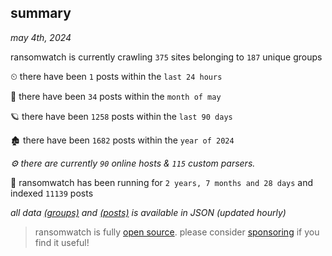 
## summary
_may 4th, 2024_

ransomwatch is currently crawling `375` sites belonging to `187` unique groups

⏲ there have been `1` posts within the `last 24 hours`

🦈 there have been `34` posts within the `month of may`

🪐 there have been `1258` posts within the `last 90 days`

🏚 there have been `1682` posts within the `year of 2024`

_⚙️ there are currently `90` online hosts & `115` custom parsers._

🦕 ransomwatch has been running for `2 years, 7 months and 28 days` and indexed `11139` posts

_all data  [(groups)](http://ransomwhat.telemetry.ltd/groups) and [(posts)](http://ransomwhat.telemetry.ltd/posts) is available in JSON (updated hourly)_

> ransomwatch is fully [open source](https://github.com/joshhighet/ransomwatch#ransomwatch--). please consider [sponsoring](https://github.com/sponsors/joshhighet) if you find it useful!
